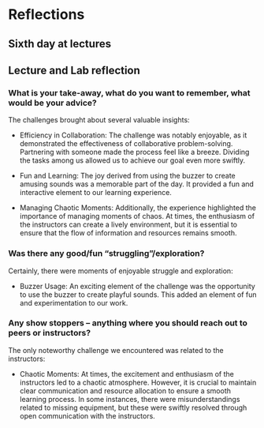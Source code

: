# Reflections

## Sixth day at lectures

## Lecture and Lab reflection

### What is your take-away, what do you want to remember, what would be your advice?

The challenges brought about several valuable insights:

  * Efficiency in Collaboration: The challenge was notably enjoyable, as it demonstrated the effectiveness of collaborative problem-solving. Partnering with someone made the process feel like a breeze. Dividing the tasks among us allowed us to achieve our goal even more swiftly.

  * Fun and Learning: The joy derived from using the buzzer to create amusing sounds was a memorable part of the day. It provided a fun and interactive element to our learning experience.

  * Managing Chaotic Moments: Additionally, the experience highlighted the importance of managing moments of chaos. At times, the enthusiasm of the instructors can create a lively environment, but it is essential to ensure that the flow of information and resources remains smooth.

### Was there any good/fun “struggling”/exploration?

Certainly, there were moments of enjoyable struggle and exploration:

  * Buzzer Usage: An exciting element of the challenge was the opportunity to use the buzzer to create playful sounds. This added an element of fun and experimentation to our work.

### Any show stoppers – anything where you should reach out to peers or instructors?

The only noteworthy challenge we encountered was related to the instructors:

  * Chaotic Moments: At times, the excitement and enthusiasm of the instructors led to a chaotic atmosphere. However, it is crucial to maintain clear communication and resource allocation to ensure a smooth learning process. In some instances, there were misunderstandings related to missing equipment, but these were swiftly resolved through open communication with the instructors.